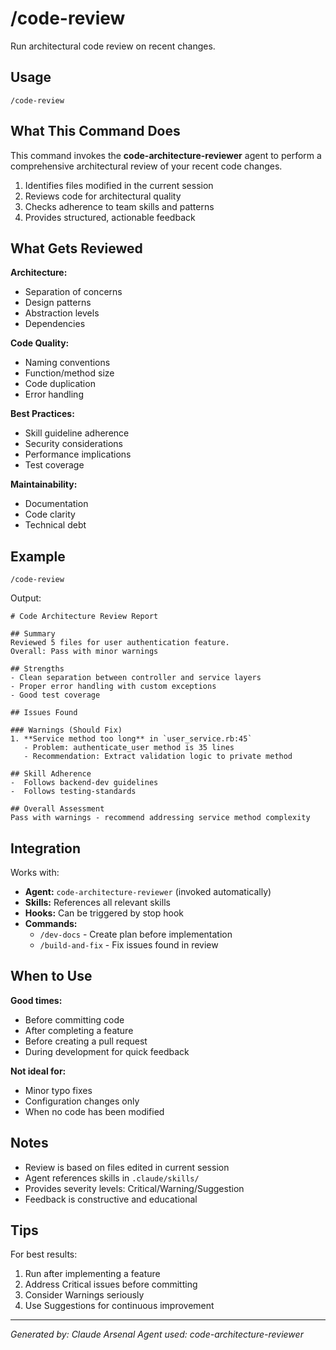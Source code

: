 # /code-review

Run architectural code review on recent changes.

## Usage

```
/code-review
```

## What This Command Does

This command invokes the **code-architecture-reviewer** agent to perform a comprehensive architectural review of your recent code changes.

1. Identifies files modified in the current session
2. Reviews code for architectural quality
3. Checks adherence to team skills and patterns
4. Provides structured, actionable feedback

## What Gets Reviewed

**Architecture:**
- Separation of concerns
- Design patterns
- Abstraction levels
- Dependencies

**Code Quality:**
- Naming conventions
- Function/method size
- Code duplication
- Error handling

**Best Practices:**
- Skill guideline adherence
- Security considerations
- Performance implications
- Test coverage

**Maintainability:**
- Documentation
- Code clarity
- Technical debt

## Example

```
/code-review
```

Output:
```
# Code Architecture Review Report

## Summary
Reviewed 5 files for user authentication feature.
Overall: Pass with minor warnings

## Strengths
- Clean separation between controller and service layers
- Proper error handling with custom exceptions
- Good test coverage

## Issues Found

### Warnings (Should Fix)
1. **Service method too long** in `user_service.rb:45`
   - Problem: authenticate_user method is 35 lines
   - Recommendation: Extract validation logic to private method

## Skill Adherence
-  Follows backend-dev guidelines
-  Follows testing-standards

## Overall Assessment
Pass with warnings - recommend addressing service method complexity
```

## Integration

Works with:
- **Agent:** `code-architecture-reviewer` (invoked automatically)
- **Skills:** References all relevant skills
- **Hooks:** Can be triggered by stop hook
- **Commands:**
  - `/dev-docs` - Create plan before implementation
  - `/build-and-fix` - Fix issues found in review

## When to Use

**Good times:**
- Before committing code
- After completing a feature
- Before creating a pull request
- During development for quick feedback

**Not ideal for:**
- Minor typo fixes
- Configuration changes only
- When no code has been modified

## Notes

- Review is based on files edited in current session
- Agent references skills in `.claude/skills/`
- Provides severity levels: Critical/Warning/Suggestion
- Feedback is constructive and educational

## Tips

For best results:
1. Run after implementing a feature
2. Address Critical issues before committing
3. Consider Warnings seriously
4. Use Suggestions for continuous improvement

---

*Generated by: Claude Arsenal*
*Agent used: code-architecture-reviewer*

